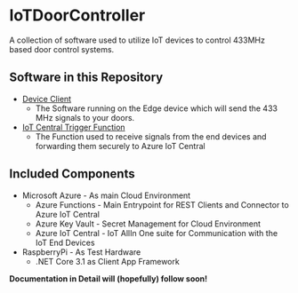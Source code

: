 # IoTDoorController

A collection of software used to utilize IoT devices to control 433MHz based door control systems. 

## Software in this Repository

* [Device Client](DeviceClient/AbeckDev.DoorController.DeviceClient/AbeckDev.DoorController.DeviceClient/)
  * The Software running on the Edge device which will send the 433 MHz signals to your doors.
* [IoT Central Trigger Function](IoTCentralTriggerFunction/IoTCentralTriggerFunctions/IoTCentralTriggerFunctions/IoTCentralTriggerFunctions/)
  * The Function used to receive signals from the end devices and forwarding them securely to Azure IoT Central


## Included Components 

* Microsoft Azure - As main Cloud Environment
  * Azure Functions - Main Entrypoint for REST Clients and Connector to Azure IoT Central
  * Azure Key Vault - Secret Management for Cloud Environment
  * Azure IoT Central - IoT AllIn One suite for Communication with the IoT End Devices
* RaspberryPi - As Test Hardware
  * .NET Core 3.1 as Client App Framework
  
**Documentation in Detail will (hopefully) follow soon!**

  
  
